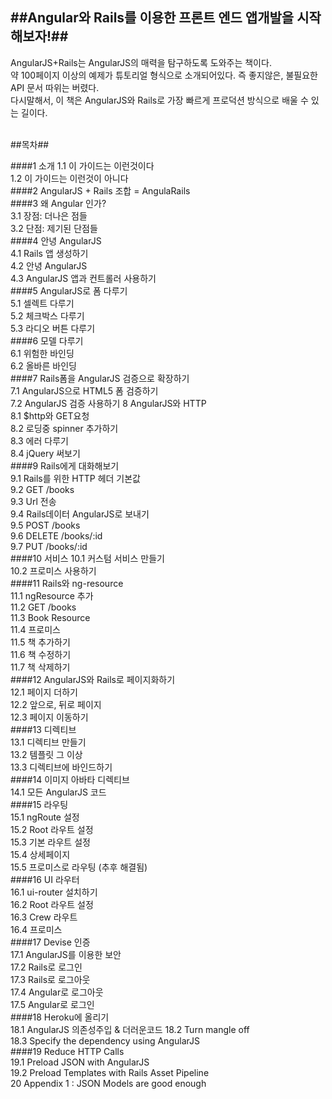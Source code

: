 ##Angular와 Rails를 이용한 프론트 엔드 앱개발을 시작해보자!##
---  

AngularJS+Rails는 AngularJS의 매력을 탐구하도록 도와주는 책이다.  
약 100페이지 이상의 예제가 튜토리얼 형식으로 소개되어있다. 
즉 좋지않은, 불필요한 API 문서 따위는 버렸다.  
다시말해서, 이 책은 AngularJS와 Rails로 가장 빠르게 프로덕션 방식으로 배울 수 있는 길이다.  
<br>

##목차##


####1 소개
 1.1 이 가이드는 이런것이다  
 1.2 이 가이드는 이런것이 아니다  
####2 AngularJS + Rails 조합 = AngulaRails  
####3 왜 Angular 인가?  
  3.1 장점: 더나은 점들  
  3.2 단점: 제기된 단점들  
####4 안녕 AngularJS  
 4.1 Rails 앱 생성하기  
 4.2 안녕 AngularJS  
 4.3 AngularJS 앱과 컨트롤러 사용하기  
####5 AngularJS로 폼 다루기  
 5.1 셀렉트 다루기  
 5.2 체크박스 다루기  
 5.3 라디오 버튼 다루기  
####6 모델 다루기  
 6.1 위험한 바인딩  
 6.2 올바른 바인딩  
####7 Rails폼을 AngularJS 검증으로 확장하기  
  7.1 AngularJS으로 HTML5 폼 검증하기  
  7.2 AngularJS 검증 사용하기 
8 AngularJS와 HTTP  
  8.1 $http와 GET요청  
  8.2 로딩중 spinner 추가하기   
  8.3 에러 다루기   
  8.4 jQuery 써보기  
####9 Rails에게 대화해보기   
  9.1 Rails를 위한 HTTP 헤더 기본값    
  9.2 GET /books    
  9.3 Url 전송    
  9.4 Rails데이터 AngularJS로 보내기    
  9.5 POST /books    
  9.6 DELETE /books/:id    
  9.7 PUT /books/:id   
####10 서비스  10.1 커스텀 서비스 만들기  
 10.2 프로미스 사용하기  
####11 Rails와 ng-resource  
  11.1 ngResource 추가  
  11.2 GET /books  
  11.3 Book Resource  
  11.4 프로미스  
  11.5 책 추가하기  
  11.6 책 수정하기  
  11.7 책 삭제하기  
####12 AngularJS와 Rails로 페이지화하기  
  12.1 페이지 더하기  
  12.2 앞으로, 뒤로 페이지  
  12.3 페이지 이동하기  
####13 디렉티브  
  13.1 디렉티브 만들기  
  13.2 템플릿 그 이상  
  13.3 디렉티브에 바인드하기  
####14 이미지 아바타 디렉티브  
  14.1 모든 AngularJS 코드   
####15 라우팅  
  15.1 ngRoute 설정  
  15.2 Root 라우트 설정  
  15.3 기본 라우트 설정  
  15.4 상세페이지  
  15.5 프로미스로 라우팅 (추후 해결됨)  
####16 UI 라우터  
  16.1 ui-router 설치하기  
  16.2 Root 라우트 설정    
  16.3 Crew 라우트  
  16.4 프로미스   
####17 Devise 인증  
  17.1 AngularJS를 이용한 보안  
  17.2 Rails로 로그인  
  17.3 Rails로 로그아웃    
  17.4 Angular로 로그아웃  
  17.5 Angular로 로그인   
####18 Heroku에 올리기  
   18.1 AngularJS 의존성주입 & 더러운코드
   18.2 Turn mangle off  
   18.3 Specify the dependency using AngularJS  
####19 Reduce HTTP Calls  
  19.1 Preload JSON with AngularJS  
  19.2 Preload Templates with Rails Asset Pipeline  
  20 Appendix 1 : JSON Models are good enough  